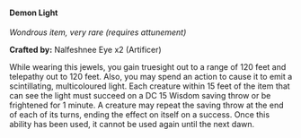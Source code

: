 #### Demon Light
_Wondrous item, very rare (requires attunement)_

**Crafted by:** Nalfeshnee Eye x2 (Artificer)

While wearing this jewels, you gain truesight out to a range of 120 feet and telepathy out to 120 feet. Also, you may spend an action to cause it to emit a scintillating, multicoloured light. Each creature within 15 feet of the item that can see the light must succeed on a DC 15 Wisdom saving throw or be frightened for 1 minute. A creature may repeat the saving throw at the end of each of its turns, ending the effect on itself on a success. Once this ability has been used, it cannot be used again until the next dawn.